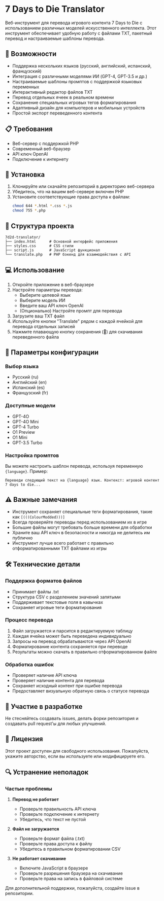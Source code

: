 
# 7 Days to Die Translator

Веб-инструмент для перевода игрового контента 7 Days to Die с использованием различных моделей искусственного интеллекта. Этот инструмент обеспечивает удобную работу с файлами TXT, пакетный перевод и настраиваемые шаблоны перевода.

## 🌟 Возможности

- Поддержка нескольких языков (русский, английский, испанский, французский)
- Интеграция с различными моделями ИИ (GPT-4, GPT-3.5 и др.)
- Настраиваемые шаблоны промптов с поддержкой языковых переменных
- Интерактивный редактор файлов TXT
- Перевод отдельных ячеек в реальном времени
- Сохранение специальных игровых тегов форматирования
- Адаптивный дизайн для компьютеров и мобильных устройств
- Простой экспорт переведенного контента

## 📋 Требования

- Веб-сервер с поддержкой PHP
- Современный веб-браузер
- API ключ OpenAI
- Подключение к интернету

## 🚀 Установка

1. Клонируйте или скачайте репозиторий в директорию веб-сервера
2. Убедитесь, что на вашем веб-сервере включен PHP
3. Установите соответствующие права доступа к файлам:
   ```bash
   chmod 644 *.html *.css *.js
   chmod 755 *.php
   ```

## 📁 Структура проекта

```
7d2d-translator/
├── index.html      # Основной интерфейс приложения
├── styles.css      # CSS стили
├── script.js       # JavaScript функционал
└── translate.php   # PHP бэкенд для взаимодействия с API
```

## 💻 Использование

1. Откройте приложение в веб-браузере
2. Настройте параметры перевода:
   - Выберите целевой язык
   - Выберите модель ИИ
   - Введите ваш API ключ OpenAI
   - (Опционально) Настройте промпт для перевода
3. Загрузите ваш TXT файл
4. Используйте кнопки "Translate" рядом с каждой ячейкой для перевода отдельных записей
5. Нажмите плавающую кнопку сохранения (💾) для скачивания переведенного файла

## 🔧 Параметры конфигурации

### Выбор языка
- Русский (ru)
- Английский (en)
- Испанский (es)
- Французский (fr)

### Доступные модели
- GPT-4O
- GPT-4O Mini
- GPT-4 Turbo
- O1 Preview
- O1 Mini
- GPT-3.5 Turbo

### Настройка промптов
Вы можете настроить шаблон перевода, используя переменную `{language}`. Пример:
```
Переведи следующий текст на {language} язык. Контекст: игровой контент 7 days to die...
```

## ⚠️ Важные замечания

- Инструмент сохраняет специальные теги форматирования, такие как `[(((ColourModded)))]`
- Всегда проверяйте переводы перед использованием их в игре
- Большие файлы могут требовать больше времени для обработки
- Храните ваш API ключ в безопасности и никогда не делитесь им публично
- Инструмент лучше всего работает с правильно отформатированными TXT файлами из игры

## 🛠️ Технические детали

### Поддержка форматов файлов
- Принимает файлы .txt
- Структура CSV с разделением значений запятыми
- Поддерживает текстовые поля в кавычках
- Сохраняет игровые теги форматирования

### Процесс перевода
1. Файл загружается и парсится в редактируемую таблицу
2. Каждая ячейка может быть переведена индивидуально
3. Запросы на перевод обрабатываются через API OpenAI
4. Форматирование контента сохраняется при переводе
5. Результаты можно скачать в правильно отформатированном файле

### Обработка ошибок
- Проверяет наличие API ключа
- Проверяет наличие контента для перевода
- Сохраняет исходный контент при ошибке перевода
- Предоставляет визуальную обратную связь о статусе перевода

## 🤝 Участие в разработке

Не стесняйтесь создавать issues, делать форки репозитория и создавать pull request'ы для любых улучшений.

## 📝 Лицензия

Этот проект доступен для свободного использования. Пожалуйста, укажите авторство, если вы используете или модифицируете его.

## 🔍 Устранение неполадок

### Частые проблемы
1. **Перевод не работает**
   - Проверьте правильность API ключа
   - Проверьте подключение к интернету
   - Убедитесь, что текст не пустой

2. **Файл не загружается**
   - Проверьте формат файла (.txt)
   - Проверьте права доступа к файлу
   - Убедитесь в правильном форматировании CSV

3. **Не работает скачивание**
   - Включите JavaScript в браузере
   - Проверьте разрешения браузера на скачивание
   - Проверьте права на запись в файловой системе

Для дополнительной поддержки, пожалуйста, создайте issue в репозитории.